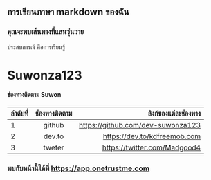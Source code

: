 ## การเขียนภาษา markdown ของฉัน

### คุณจะพบเส้นทางที่แสนวุ่นวาย

ประสบการณ์ คือการเรียนรู้

#  Suwonza123

#### ช่องทางติดตาม Suwon

| ลำดับที่ | ช่องทางติดตาม | ลิงก์ของแต่ละช่องทาง |
| :---- | :----: | ----: |
| 1 | github | https://github.com/dev-suwonza123 |
| 2 | dev.to | https://dev.to/kdfreemob.com |
| 3 | tweter | https://twitter.com/Madgood4 |
### พบกับหน้านี้ได้ที่  https://app.onetrustme.com 
